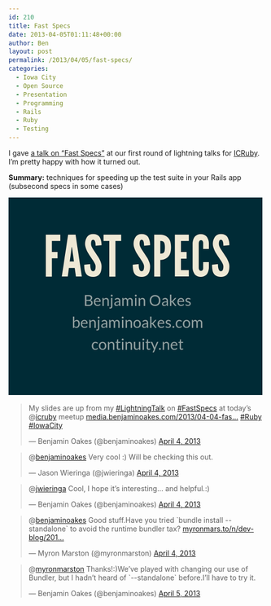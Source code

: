 ```yaml
---
id: 210
title: Fast Specs
date: 2013-04-05T01:11:48+00:00
author: Ben
layout: post
permalink: /2013/04/05/fast-specs/
categories:
  - Iowa City
  - Open Source
  - Presentation
  - Programming
  - Rails
  - Ruby
  - Testing
---
```

I gave [a talk on &#8220;Fast Specs&#8221;](http://media.benjaminoakes.com/2013/04-04-fast-specs) at our first round of lightning talks for [ICRuby](http://icruby.org/). I&#8217;m pretty happy with how it turned out.

**Summary:** techniques for speeding up the test suite in your Rails app (subsecond specs in some cases)

[![Cover image of "Fast Specs"](/wp-content/uploads/2013/04/fast-specs-cover.png)](http://media.benjaminoakes.com/2013/04-04-fast-specs)

<blockquote class="twitter-tweet">
  <p>
    My slides are up from my <a href="https://twitter.com/search/%23LightningTalk">#LightningTalk</a> on <a href="https://twitter.com/search/%23FastSpecs">#FastSpecs</a> at today&#8217;s @<a href="https://twitter.com/icruby">icruby</a> meetup <a href="http://t.co/D0GZj4US6N" title="http://media.benjaminoakes.com/2013/04-04-fast-specs/">media.benjaminoakes.com/2013/04-04-fas…</a> <a href="https://twitter.com/search/%23Ruby">#Ruby</a> <a href="https://twitter.com/search/%23IowaCity">#IowaCity</a>
  </p>
  
  <p>
    &mdash; Benjamin Oakes (@benjaminoakes) <a href="https://twitter.com/benjaminoakes/status/319880355278647296">April 4, 2013</a>
  </p>
</blockquote>

<blockquote class="twitter-tweet" data-conversation="none">
  <p>
    @<a href="https://twitter.com/benjaminoakes">benjaminoakes</a> Very cool :) Will be checking this out.
  </p>
  
  <p>
    &mdash; Jason Wieringa (@jwieringa) <a href="https://twitter.com/jwieringa/status/319888279606554624">April 4, 2013</a>
  </p>
</blockquote>

<blockquote class="twitter-tweet" data-conversation="none">
  <p>
    @<a href="https://twitter.com/jwieringa">jwieringa</a> Cool, I hope it&#8217;s interesting... and helpful.:)
  </p>
  
  <p>
    &mdash; Benjamin Oakes (@benjaminoakes) <a href="https://twitter.com/benjaminoakes/status/319912401845760000">April 4, 2013</a>
  </p>
</blockquote>

<blockquote class="twitter-tweet" data-conversation="none">
  <p>
    @<a href="https://twitter.com/benjaminoakes">benjaminoakes</a> Good stuff.Have you tried `bundle install --standalone` to avoid the runtime bundler tax? <a href="http://t.co/XMhcN373rY" title="http://myronmars.to/n/dev-blog/2012/03/faster-test-boot-times-with-bundler-standalone">myronmars.to/n/dev-blog/201…</a>
  </p>
  
  <p>
    &mdash; Myron Marston (@myronmarston) <a href="https://twitter.com/myronmarston/status/319952335692509184">April 4, 2013</a>
  </p>
</blockquote>

<blockquote class="twitter-tweet" data-conversation="none">
  <p>
    @<a href="https://twitter.com/myronmarston">myronmarston</a> Thanks!:)We&#8217;ve played with changing our use of Bundler, but I hadn&#8217;t heard of `--standalone` before.I&#8217;ll have to try it.
  </p>
  
  <p>
    &mdash; Benjamin Oakes (@benjaminoakes) <a href="https://twitter.com/benjaminoakes/status/319973395213189121">April 5, 2013</a>
  </p>
</blockquote>
